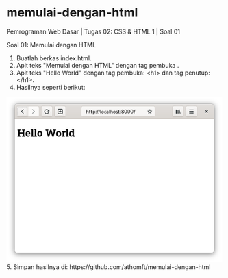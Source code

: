 # memulai-dengan-html
Pemrograman Web Dasar | Tugas 02: CSS &amp; HTML 1 | Soal 01

Soal 01: Memulai dengan HTML
1. Buatlah berkas index.html.
2. Apit teks "Memulai dengan HTML" dengan tag pembuka <title> dan tag penutup </title>.
3. Apit teks "Hello World" dengan tag pembuka: &lt;h1&gt; dan tag penutup: &lt;/h1&gt;.
4. Hasilnya seperti berikut:
<img src="https://github.com/athomft/memulai-dengan-html/blob/main/memulai-dengan-html.png" alt="memulai-dengan-html">
5. Simpan hasilnya di: https://github.com/athomft/memulai-dengan-html
